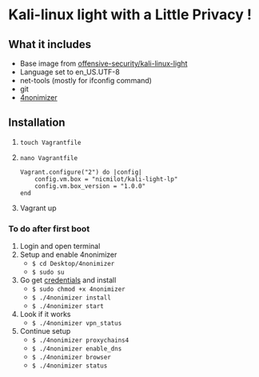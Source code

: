 # Kali-linux light with a Little Privacy !

## What it includes

* Base image from [offensive-security/kali-linux-light](https://app.vagrantup.com/offensive-security/boxes/kali-linux-light)
* Language set to en_US.UTF-8
* net-tools (mostly for ifconfig command)
* git
* [4nonimizer](https://github.com/Hackplayers/4nonimizer)

## Installation

1. `touch Vagrantfile`
2. `nano Vagrantfile`

    ```Vagrantfile
    Vagrant.configure("2") do |config|
        config.vm.box = "nicmilot/kali-light-lp"
        config.vm.box_version = "1.0.0"
    end
    ```

3. Vagrant up

### To do after first boot

1. Login and open terminal
2. Setup and enable 4nonimizer
    * `$ cd Desktop/4nonimizer`
    * `$ sudo su`
3. Go get [credentials](https://www.vpnbook.com/#openvpn) and install
    * `$ sudo chmod +x 4nonimizer`
    * `$ ./4nonimizer install`
    * `$ ./4nonimizer start`
4. Look if it works
    * `$ ./4nonimizer vpn_status`
5. Continue setup
    * `$ ./4nonimizer proxychains4`
    * `$ ./4nonimizer enable_dns`
    * `$ ./4nonimizer browser`
    * `$ ./4nonimizer status`